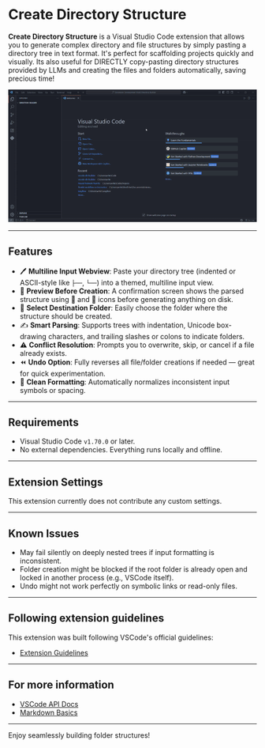 # Create Directory Structure

**Create Directory Structure** is a Visual Studio Code extension that allows you to generate complex directory and file structures by simply pasting a directory tree in text format. It's perfect for scaffolding projects quickly and visually. Its also useful for DIRECTLY copy-pasting directory structures provided by LLMs and creating the files and folders automatically, saving precious time!

![Preview](assets/Project%20Demo%20GIF.gif)

---

## Features

- 🖊️ **Multiline Input Webview**: Paste your directory tree (indented or ASCII-style like `├──`, `└──`) into a themed, multiline input view.
- 👀 **Preview Before Creation**: A confirmation screen shows the parsed structure using 📁 and 📄 icons before generating anything on disk.
- 📂 **Select Destination Folder**: Easily choose the folder where the structure should be created.
- ✍️ **Smart Parsing**: Supports trees with indentation, Unicode box-drawing characters, and trailing slashes or colons to indicate folders.
- ⚠️ **Conflict Resolution**: Prompts you to overwrite, skip, or cancel if a file already exists.
- ⏪ **Undo Option**: Fully reverses all file/folder creations if needed — great for quick experimentation.
- 🧼 **Clean Formatting**: Automatically normalizes inconsistent input symbols or spacing.

---

## Requirements

- Visual Studio Code `v1.70.0` or later.
- No external dependencies. Everything runs locally and offline.

---

## Extension Settings

This extension currently does not contribute any custom settings.

---

## Known Issues

- May fail silently on deeply nested trees if input formatting is inconsistent.
- Folder creation might be blocked if the root folder is already open and locked in another process (e.g., VSCode itself).
- Undo might not work perfectly on symbolic links or read-only files.

---

## Following extension guidelines

This extension was built following VSCode's official guidelines:

- [Extension Guidelines](https://code.visualstudio.com/api/references/extension-guidelines)

---

## For more information

- [VSCode API Docs](https://code.visualstudio.com/api)
- [Markdown Basics](https://www.markdownguide.org/)

---

Enjoy seamlessly building folder structures!
